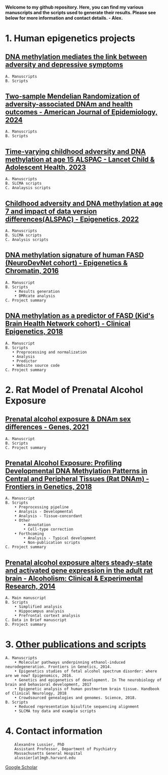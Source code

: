 #### Welcome to my github repository. Here, you can find my various manuscripts and the scripts used to generate their results. Please see below for more information and contact details. - Alex. 

# 1. Human epigenetics projects
## [DNA methylation mediates the link between adversity and depressive symptoms](/Mediation_adversity-DNAm-depression)
    A. Manuscripts
    B. Scripts
    
## [Two-sample Mendelian Randomization of adversity-associated DNAm and health outcomes - American Journal of Epidemiology, 2024](/DNAm_MR_AJE)
    A. Manuscripts
    B. Scripts

## [Time-varying childhood adversity and DNA methylation at age 15 ALSPAC - Lancet Child & Adolescent Health, 2023](/adversity-DNAm)
    A. Manuscripts
    B. SLCMA scripts
    C. Analaysis scripts

## [Childhood adversity and DNA methylation at age 7 and impact of data version differences(ALSPAC) - Epigenetics, 2022](/ALSPAC_data_differences)
    A. Manuscripts
    B. SLCMA scripts
    C. Analysis scripts

## [DNA methylation signature of human FASD (NeuroDevNet cohort) - Epigenetics & Chromatin, 2016](/DNAm_signature_FASD)
    A. Manuscript
    B. Scripts
        • Results generation
        • DMRcate analysis
    C. Project summary
  
## [DNA methylation as a predictor of FASD (Kid's Brain Health Network cohort) - Clinical Epigenetics, 2018](/DNAm_predictor_FASD)
    A. Manuscript
    B. Scripts
       • Preprocessing and normalization
       • Analysis
       • Predictor
       • Website source code 
    C. Project summary

# 2. Rat Model of Prenatal Alcohol Exposure
## [Prenatal alcohol exposure & DNAm sex differences - Genes, 2021](/Rat_DNAm_sex_differences)
    A. Manuscript
    B. Scripts
    C. Project summary
    
## [Prenatal Alcohol Exposure: Profiling Developmental DNA Methylation Patterns in Central and Peripheral Tissues (Rat DNAm) - Frontiers in Genetics, 2018](/Rat_DNAm)
    A. Manuscript
    B. Scripts
        • Preprocessing pipeline
        • Analysis - Developmental
        • Analysis - Tissue-concordant
        • Other
            • Annotation 
            • Cell-type correction
        • Forthcoming
            • Analysis - Typical development
            • Non-publication scripts
    C. Project summary
    
## [Prenatal alcohol exposure alters steady-state and activated gene expression in the adult rat brain - Alcoholism: Clinical & Experimental Research, 2014](/Rat_transcriptome_PAE)
    A. Main manuscript
    B. Scripts
        • Simplified analysis
        • Hippocampus analysis
        • Prefrontal cortext analysis
    C. Data in Brief manuscript
    D. Project summary
    
# 3. [Other publications and scripts](/Other)
    A. Manuscripts
        • Molecular pathways underpinning ethanol-induced neurodegeneration. Frontiers in Genetics, 2014.
        • Epigenetics studies of fetal alcohol spectrum disorder: where are we now? Epigenomics, 2016.
        • Genetics and epigenetics of development. In The neurobiology of brain and behavioral development, 2017
        • Epigenetic analysis of human postmortem brain tissue. Handbook of Clinical Neurology, 2018
        • Crowdsourced genealogies and genomes. Science, 2018.
    B. Scripts
        • Reduced representation bisulfite sequencing alignment
        • SLCMA toy data and example scripts

# 4. Contact information
        Alexandre Lussier, PhD
        Assistant Professor, Department of Psychiatry
        Massachusetts General Hospital
        alussier[at]mgh.harvard.edu
[Google Scholar](https://scholar.google.ca/citations?user=l1MwrMkAAAAJ&hl=en)
